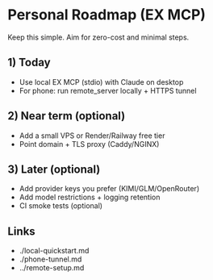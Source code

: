 # Personal Roadmap (EX MCP)

Keep this simple. Aim for zero-cost and minimal steps.

## 1) Today
- Use local EX MCP (stdio) with Claude on desktop
- For phone: run remote_server locally + HTTPS tunnel

## 2) Near term (optional)
- Add a small VPS or Render/Railway free tier
- Point domain + TLS proxy (Caddy/NGINX)

## 3) Later (optional)
- Add provider keys you prefer (KIMI/GLM/OpenRouter)
- Add model restrictions + logging retention
- CI smoke tests (optional)

## Links
- ./local-quickstart.md
- ./phone-tunnel.md
- ../remote-setup.md

